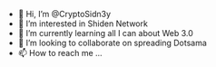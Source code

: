 - 👋 Hi, I’m @CryptoSidn3y
- 👀 I’m interested in Shiden Network
- 🌱 I’m currently learning all I can about Web 3.0
- 💞️ I’m looking to collaborate on spreading Dotsama
- 📫 How to reach me ...

<!---
CryptoSidn3y/CryptoSidn3y is a ✨ special ✨ repository because its `README.md` (this file) appears on your GitHub profile.
You can click the Preview link to take a look at your changes.
--->
